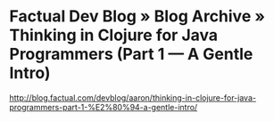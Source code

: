 <!--
id: 2341368241
link: http://kevinisom.info/post/2341368241/factual-dev-blog-blog-archive-thinking-in-clojure
slug: factual-dev-blog-blog-archive-thinking-in-clojure
date: Fri Dec 17 2010 12:30:58 GMT+1300 (NZDT)
raw: {"blog_name":"kevinisom","id":2341368241,"post_url":"http://kevinisom.info/post/2341368241/factual-dev-blog-blog-archive-thinking-in-clojure","slug":"factual-dev-blog-blog-archive-thinking-in-clojure","type":"link","date":"2010-12-16 23:30:58 GMT","timestamp":1292542258,"state":"published","format":"html","reblog_key":"hDXAfr8i","tags":[],"short_url":"http://tmblr.co/Zw68Yy2BZd6n","highlighted":[],"feed_item":"http://blog.factual.com/devblog/aaron/thinking-in-clojure-for-java-programmers-part-1-%E2%80%94-a-gentle-intro/","from_feed_id":"650234","note_count":0,"title":"Factual Dev Blog » Blog Archive » Thinking in Clojure for Java Programmers (Part 1 — A Gentle Intro)","url":"http://blog.factual.com/devblog/aaron/thinking-in-clojure-for-java-programmers-part-1-%E2%80%94-a-gentle-intro/","description":""}
publish: 2010-12-017
tags: 
title: Factual Dev Blog » Blog Archive » Thinking in Clojure for Java Programmers (Part 1 — A Gentle Intro)
-->


Factual Dev Blog » Blog Archive » Thinking in Clojure for Java Programmers (Part 1 — A Gentle Intro)
====================================================================================================

<http://blog.factual.com/devblog/aaron/thinking-in-clojure-for-java-programmers-part-1-%E2%80%94-a-gentle-intro/>

